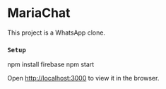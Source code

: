 # MariaChat 

This project is a WhatsApp clone.


### `Setup`

npm install firebase
npm start

Open [http://localhost:3000](http://localhost:3000) to view it in the browser.
